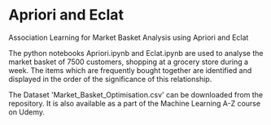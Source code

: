 # Apriori and Eclat
Association Learning for Market Basket Analysis using Apriori and Eclat

The python notebooks Apriori.ipynb and Eclat.ipynb are used to analyse the market basket of 7500 customers, shopping at a grocery store during a week. The items which are frequently
bought together are identified and displayed in the order of the significance of this relationship. 

The Dataset 'Market_Basket_Optimisation.csv' can be downloaded from the repository. It is also available as a part of the Machine Learning A-Z course on Udemy.
